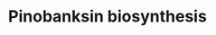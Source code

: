 ---
authors:
- Anwesha
- Eweitz
- Finterly
description: Developed by Gramene.org  Source:[http://plantreactome.gramene.org/ Plant
  Reactome].
last-edited: 2021-05-31
organisms:
- Oryza sativa
redirect_from:
- /index.php/Pathway:WP3080
- /instance/WP3080
revision: null
schema-jsonld:
- '@context': https://schema.org/
  '@id': https://wikipathways.github.io/pathways/WP3080.html
  '@type': Dataset
  creator:
    '@type': Organization
    name: WikiPathways
  description: Developed by Gramene.org  Source:[http://plantreactome.gramene.org/
    Plant Reactome].
  keywords:
  - ''
  - (2R,3R)-pinobanksin
  - (2S)-pinocembrin
  - (E)-cinnamoyl-CoA
  - (LOC_OS07G11440.1)
  - 2OG
  - AdoHcy
  - AdoMet
  - CO2
  - CoA-SH
  - Malonyl-CoA
  - O2
  - SUCCA
  - chalcone isomerase 3
  - chalcone synthase
  license: CC0
  name: Pinobanksin biosynthesis
seo: CreativeWork
title: Pinobanksin biosynthesis
wpid: WP3080
---